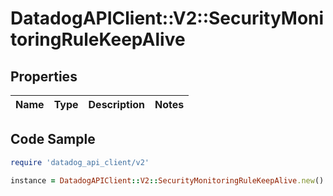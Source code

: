 # DatadogAPIClient::V2::SecurityMonitoringRuleKeepAlive

## Properties

| Name | Type | Description | Notes |
| ---- | ---- | ----------- | ----- |

## Code Sample

```ruby
require 'datadog_api_client/v2'

instance = DatadogAPIClient::V2::SecurityMonitoringRuleKeepAlive.new()
```


